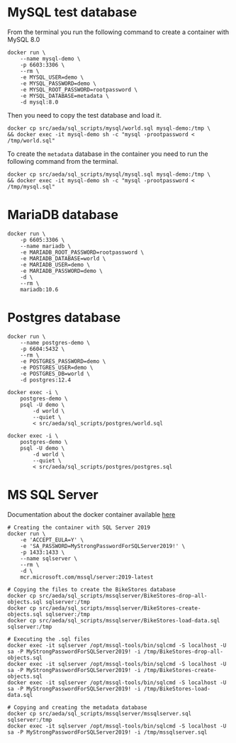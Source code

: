 # MySQL test database

From the terminal you run the following command to create a container with MySQL 8.0

```
docker run \
    --name mysql-demo \
    -p 6603:3306 \
    --rm \
    -e MYSQL_USER=demo \
    -e MYSQL_PASSWORD=demo \
    -e MYSQL_ROOT_PASSWORD=rootpassword \
    -e MYSQL_DATABASE=metadata \
    -d mysql:8.0
```

Then you need to copy the test database and load it.

```
docker cp src/aeda/sql_scripts/mysql/world.sql mysql-demo:/tmp \
&& docker exec -it mysql-demo sh -c "mysql -prootpassword < /tmp/world.sql"
```

To create the `metadata` database in the container you need to run the following command from the terminal.

```
docker cp src/aeda/sql_scripts/mysql/mysql.sql mysql-demo:/tmp \
&& docker exec -it mysql-demo sh -c "mysql -prootpassword < /tmp/mysql.sql"
```
# MariaDB database

```
docker run \
    -p 6605:3306 \
    --name mariadb \
    -e MARIADB_ROOT_PASSWORD=rootpassword \
    -e MARIADB_DATABASE=world \
    -e MARIADB_USER=demo \
    -e MARIADB_PASSWORD=demo \
    -d \
    --rm \
    mariadb:10.6
```

# Postgres database

```
docker run \
    --name postgres-demo \
    -p 6604:5432 \
    --rm \
    -e POSTGRES_PASSWORD=demo \
    -e POSTGRES_USER=demo \
    -e POSTGRES_DB=world \
    -d postgres:12.4
```

```
docker exec -i \
    postgres-demo \
    psql -U demo \
        -d world \
        --quiet \
        < src/aeda/sql_scripts/postgres/world.sql

docker exec -i \
    postgres-demo \
    psql -U demo \
        -d world \
        --quiet \
        < src/aeda/sql_scripts/postgres/postgres.sql
```

# MS SQL Server

Documentation about the docker container available [here](https://docs.microsoft.com/en-us/sql/linux/quickstart-install-connect-docker)
```
# Creating the container with SQL Server 2019
docker run \
    -e 'ACCEPT_EULA=Y' \
    -e 'SA_PASSWORD=MyStrongPasswordForSQLServer2019!' \
    -p 1433:1433 \
    --name sqlserver \
    --rm \
    -d \
    mcr.microsoft.com/mssql/server:2019-latest

# Copying the files to create the BikeStores database
docker cp src/aeda/sql_scripts/mssqlserver/BikeStores-drop-all-objects.sql sqlserver:/tmp
docker cp src/aeda/sql_scripts/mssqlserver/BikeStores-create-objects.sql sqlserver:/tmp
docker cp src/aeda/sql_scripts/mssqlserver/BikeStores-load-data.sql sqlserver:/tmp

# Executing the .sql files
docker exec -it sqlserver /opt/mssql-tools/bin/sqlcmd -S localhost -U sa -P MyStrongPasswordForSQLServer2019! -i /tmp/BikeStores-drop-all-objects.sql
docker exec -it sqlserver /opt/mssql-tools/bin/sqlcmd -S localhost -U sa -P MyStrongPasswordForSQLServer2019! -i /tmp/BikeStores-create-objects.sql
docker exec -it sqlserver /opt/mssql-tools/bin/sqlcmd -S localhost -U sa -P MyStrongPasswordForSQLServer2019! -i /tmp/BikeStores-load-data.sql

# Copying and creating the metadata database
docker cp src/aeda/sql_scripts/mssqlserver/mssqlserver.sql sqlserver:/tmp
docker exec -it sqlserver /opt/mssql-tools/bin/sqlcmd -S localhost -U sa -P MyStrongPasswordForSQLServer2019! -i /tmp/mssqlserver.sql
```